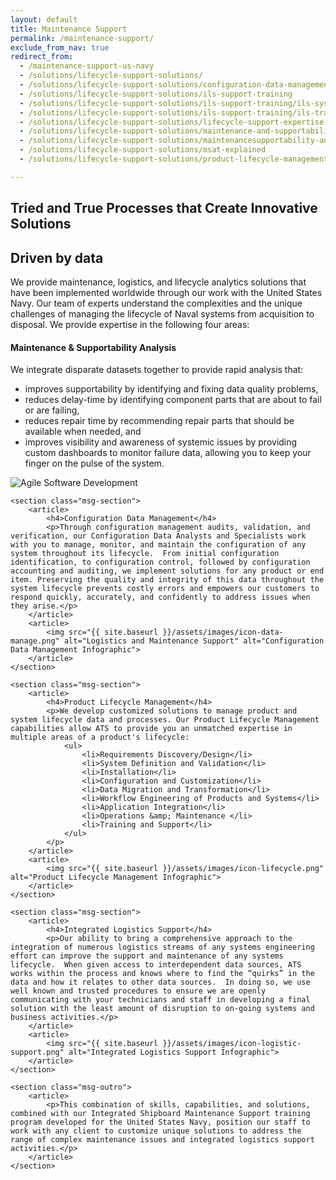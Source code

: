 ```yaml
---
layout: default
title: Maintenance Support
permalink: /maintenance-support/
exclude_from_nav: true
redirect_from: 
  - /maintenance-support-us-navy
  - /solutions/lifecycle-support-solutions/
  - /solutions/lifecycle-support-solutions/configuration-data-management
  - /solutions/lifecycle-support-solutions/ils-support-training
  - /solutions/lifecycle-support-solutions/ils-support-training/ils-systems-support
  - /solutions/lifecycle-support-solutions/ils-support-training/ils-training-services
  - /solutions/lifecycle-support-solutions/lifecycle-support-expertise-credentials
  - /solutions/lifecycle-support-solutions/maintenance-and-supportability-analysis-0
  - /solutions/lifecycle-support-solutions/maintenancesupportability-analysis/maintenancesupportability
  - /solutions/lifecycle-support-solutions/msat-explained
  - /solutions/lifecycle-support-solutions/product-lifecycle-management

---
```


<article class="hero hero--msg">
    <div class="hero__content hero__content--short">
        <h2 class="hero__title">Tried and True Processes that Create <strong>Innovative Solutions</strong></h2>
    </div>
</article>


<div class="msg-container">
	<section class="msg-intro">
	    <article>
	        <h2>Driven by data</h2>
	        <p>We provide maintenance, logistics, and lifecycle analytics solutions that have been implemented worldwide through our work with the United States Navy.  Our team of experts understand the complexities and the unique challenges of managing the lifecycle of Naval systems from acquisition to disposal. We provide expertise in the following four areas:</p>
	    </article>
	</section>
    <section class="msg-section">
        <article>
            <h4>Maintenance &amp; Supportability Analysis</h4>
            <p>We integrate disparate datasets together to provide rapid analysis that:
	            <ul>
		            <li>improves supportability by identifying and fixing data quality problems,</li>
		            <li>reduces delay-time by identifying component parts that are about to fail or are failing,</li>
		            <li>reduces repair time by recommending repair parts that should be available when needed, and</li>
		            <li>improves visibility and awareness of systemic issues by providing custom dashboards to monitor failure data, allowing you to keep your finger on the pulse of the system.</li>
	        	</ul>
    	</p>
        </article>
        <article>
            <img src="{{ site.baseurl }}/assets/images/icon-support.png" alt="Agile Software Development" alt="Maintenance and Support Analysis Infographic">
        </article>
    </section>

	<section class="msg-section">
	    <article>
	        <h4>Configuration Data Management</h4>
	        <p>Through configuration management audits, validation, and verification, our Configuration Data Analysts and Specialists work with you to manage, monitor, and maintain the configuration of any system throughout its lifecycle.  From initial configuration identification, to configuration control, followed by configuration accounting and auditing, we implement solutions for any product or end item. Preserving the quality and integrity of this data throughout the system lifecycle prevents costly errors and empowers our customers to respond quickly, accurately, and confidently to address issues when they arise.</p>
	    </article>
	    <article>
	        <img src="{{ site.baseurl }}/assets/images/icon-data-manage.png" alt="Logistics and Maintenance Support" alt="Configuration Data Management Infographic">
	    </article>
	</section>

	<section class="msg-section">
	    <article>
	        <h4>Product Lifecycle Management</h4>
	        <p>We develop customized solutions to manage product and system lifecycle data and processes. Our Product Lifecycle Management capabilities allow ATS to provide you an unmatched expertise in multiple areas of a product's lifecycle:
				<ul>
					<li>Requirements Discovery/Design</li>
					<li>System Definition and Validation</li>
					<li>Installation</li>
					<li>Configuration and Customization</li>
					<li>Data Migration and Transformation</li>
					<li>Workflow Engineering of Products and Systems</li>
					<li>Application Integration</li>
					<li>Operations &amp; Maintenance </li>
					<li>Training and Support</li>
				</ul>
			</p>
	    </article>
	    <article>
	        <img src="{{ site.baseurl }}/assets/images/icon-lifecycle.png" alt="Product Lifecycle Management Infographic">
	    </article>
	</section>

	<section class="msg-section">
	    <article>
	        <h4>Integrated Logistics Support</h4>
	        <p>Our ability to bring a comprehensive approach to the integration of numerous logistics streams of any systems engineering effort can improve the support and maintenance of any systems lifecycle.  When given access to interdependent data sources, ATS works within the process and knows where to find the “quirks” in the data and how it relates to other data sources.  In doing so, we use well known and trusted procedures to ensure we are openly communicating with your technicians and staff in developing a final solution with the least amount of disruption to on-going systems and business activities.</p>
	    </article>
	    <article>
	        <img src="{{ site.baseurl }}/assets/images/icon-logistic-support.png" alt="Integrated Logistics Support Infographic">
	    </article>
	</section>

	<section class="msg-outro">
		<article>
			<p>This combination of skills, capabilities, and solutions, combined with our Integrated Shipboard Maintenance Support training program developed for the United States Navy, position our staff to work with any client to customize unique solutions to address the range of complex maintenance issues and integrated logistics support activities.</p>
		</article>
	</section>
</div>